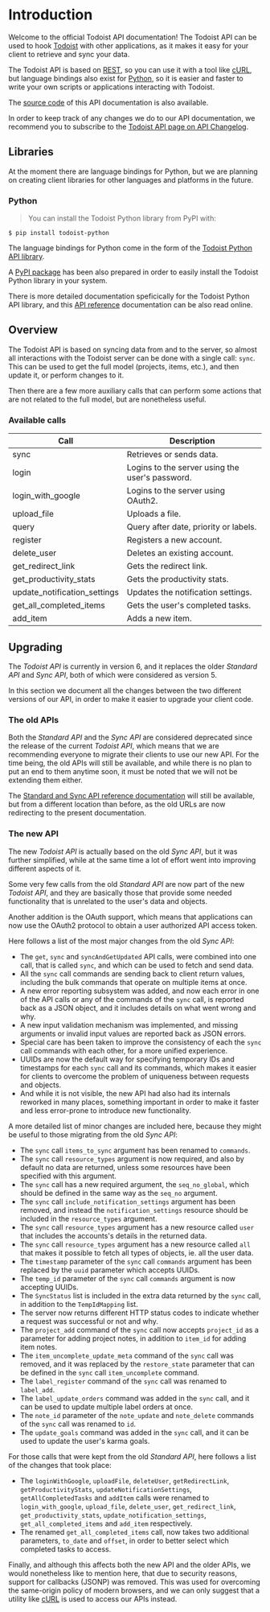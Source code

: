 # Introduction

Welcome to the official Todoist API documentation!  The Todoist API can be used to hook [Todoist](https://todoist.com) with other applications, as it makes it easy for your client to retrieve and sync your data.

The Todoist API is based on [REST](http://en.wikipedia.org/wiki/Representational_State_Transfer), so you can use it with a tool like [cURL](http://curl.haxx.se), but language bindings also exist for [Python](https://www.python.org), so it is easier and faster to write your own scripts or applications interacting with Todoist.

The [source code](https://github.com/Doist/todoist-api) of this API documentation is also available.

In order to keep track of any changes we do to our API documentation, we recommend you to subscribe to the [Todoist API page on API Changelog](https://www.apichangelog.com/api/todoist).

<p><script type="text/javascript" src="//www.apichangelog.com/static/widget/follow.js" api="todoist"></script></p>

## Libraries

At the moment there are language bindings for Python, but we are planning on creating client libraries for other languages and platforms in the future.

### Python

> You can install the Todoist Python library from PyPI with:

```
$ pip install todoist-python
```

The language bindings for Python come in the form of the [Todoist Python API library](https://github.com/Doist/todoist-python).

A [PyPI package](https://pypi.python.org/pypi/todoist-python) has been also prepared in order to easily install the Todoist Python library in your system.

There is more detailed documentation speficically for the Todoist Python API library, and this [API reference](http://todoist-python.readthedocs.org/en/latest/) documentation can be also read online.

## Overview

The Todoist API is based on syncing data from and to the server, so almost all
interactions with the Todoist server can be done with a single call: `sync`.
This can be used to get the full model (projects, items, etc.), and then
update it, or perform changes to it.

Then there are a few more auxiliary calls that can perform some actions that
are not related to the full model, but are nonetheless useful.

### Available calls

Call | Description
---- | -----------
sync | Retrieves or sends data.
login | Logins to the server using the user's password.
login_with_google | Logins to the server using OAuth2.
upload_file | Uploads a file.
query | Query after date, priority or labels.
register | Registers a new account.
delete_user | Deletes an existing account.
get_redirect_link | Gets the redirect link.
get_productivity_stats | Gets the productivity stats.
update_notification_settings | Updates the notification settings.
get_all_completed_items | Gets the user's completed tasks.
add_item | Adds a new item.

## Upgrading

The *Todoist API* is currently in version 6, and it replaces the older *Standard API* and *Sync API*, both of which were considered as version 5.

In this section we document all the changes between the two different versions of our API, in order to make it easier to upgrade your client code.

### The old APIs

Both the *Standard API* and the *Sync API* are considered deprecated since the release of the current *Todoist API*, which means that we are recommending everyone to migrate their clients to use our new API.  For the time being, the old APIs will still be available, and while there is no plan to put an end to them anytime soon, it must be noted that we will not be extending them either.

The [Standard and Sync API reference documentation](https://todoist.com/API/deprecated) will still be available, but from a different location than before, as the old URLs are now redirecting to the present documentation.

### The new API

The new *Todoist API* is actually based on the old *Sync API*, but it was further simplified, while at the same time a lot of effort went into improving different aspects of it.

Some very few calls from the old *Standard API* are now part of the new *Todoist API*, and they are basically those that provide some needed functionality that is unrelated to the user's data and objects.

Another addition is the OAuth support, which means that applications can now use the OAuth2 protocol to obtain a user authorized API access token.

Here follows a list of the most major changes from the old *Sync API*:

* The `get`, `sync` and `syncAndGetUpdated` API calls, were combined into one call, that is called `sync`, and which can be used to fetch and send data.
* All the `sync` call commands are sending back to client return values, including the bulk commands that operate on multiple items at once.
* A new error reporting subsystem was added, and now each error in one of the API calls or any of the commands of the `sync` call, is reported back as a JSON object, and it includes details on what went wrong and why.
* A new input validation mechanism was implemented, and missing arguments or invalid input values are reported back as JSON errors.
* Special care has been taken to improve the consistency of each the `sync` call commands with each other, for a more unified experience.
* UUIDs are now the default way for specifying temporary IDs and timestamps for each `sync` call and its commands, which makes it easier for clients to overcome the problem of uniqueness between requests and objects.
* And while it is not visible, the new API had also had its internals reworked in many places, something important in order to make it faster and less error-prone to introduce new functionality.

A more detailed list of minor changes are included here, because they might be useful to those migrating from the old *Sync API*:

* The `sync` call `items_to_sync` argument has been renamed to `commands`.
* The `sync` call `resource_types` argument is now required, and also by default no data are returned, unless some resources have been specified with this argument.
* The `sync` call has a new required argument, the `seq_no_global`, which should be defined in the same way as the `seq_no` argument.
* The `sync` call `include_notification_settings` argument has been removed, and instead the `notification_settings` resource should be included in the `resource_types` argument. 
* The `sync` call `resource_types` argument has a new resource called `user` that includes the accounts's details in the returned data.
* The `sync` call `resource_types` argument has a new resource called `all` that makes it possible to fetch all types of objects, ie. all the user data.
* The `timestamp` parameter of the `sync` call `commands` argument has been replaced by the `uuid` parameter which accepts UUIDs.
* The `temp_id` parameter of the `sync` call `commands` argument is now accepting UUIDs.
* The `SyncStatus` list is included in the extra data returned by the `sync` call, in addition to the `TempIdMapping` list.
* The server now returns different HTTP status codes to indicate whether a request was successful or not and why.
* The `project_add` command of the `sync` call now accepts `project_id` as a parameter for adding project notes, in addition to `item_id` for adding item notes.
* The `item_uncomplete_update_meta` command of the `sync` call was removed, and it was replaced by the `restore_state` parameter that can be defined in the `sync` call `item_uncomplete` command. 
* The `label_register` command of the `sync` call was renamed to `label_add`.
* The `label_update_orders` command was added in the `sync` call, and it can be used to update multiple label orders at once.
* The `note_id` parameter of the `note_update` and `note_delete` commands of the `sync` call was renamed to `id`.
* The `update_goals` command was added in the `sync` call, and it can be used to update the user's karma goals.

For those calls that were kept from the old *Standard API*, here follows a list of the changes that took place:

* The `loginWithGoogle`, `uploadFile`, `deleteUser`, `getRedirectLink`, `getProductivityStats`, `updateNotificationSettings`, `getAllCompletedTasks` and `addItem` calls were renamed to `login_with_google`, `upload_file`, `delete_user`, `get_redirect_link`, `get_productivity_stats`, `update_notification_settings`, `get_all_completed_items` and `add_item` respectively.
* The renamed `get_all_completed_items` call, now takes two additional parameters, `to_date` and `offset`, in order to better select which completed tasks to access.

Finally, and although this affects both the new API and the older APIs, we would nonetheless like to mention here, that due to security reasons, support for callbacks (JSONP) was removed.  This was used for overcoming the same-origin policy of modern browsers, and we can only suggest that a utility like [cURL](http://curl.haxx.se) is used to access our APIs instead.
